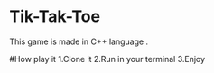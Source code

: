 # Tik-Tak-Toe
This game is made in C++ language . 


#How play it 
1.Clone it 
2.Run in your terminal 
3.Enjoy 

